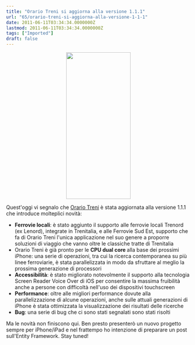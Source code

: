 ```yaml
---
title: "Orario Treni si aggiorna alla versione 1.1.1"
url: "65/orario-treni-si-aggiorna-alla-versione-1-1-1"
date: 2011-06-11T03:34:34.0000000Z
lastmod: 2011-06-11T03:34:34.0000000Z
tags: ["Imported"]
draft: false
---
```

<p style="text-align: center">
	<img alt="" src="http://www.vifani.com/public/image/stazioni.png" style="width: 176px; height: 400px" /></p>
<p>
	Quest'oggi vi segnalo che <a href="http://www.vifani.com/MobileApp/63/orario-treni" target="_blank">Orario Treni</a> è stata aggiornata alla versione 1.1.1 che introduce molteplici novità:</p>
<ul>
	<li>
		<strong>Ferrovie locali</strong>: è stato aggiunto il supporto alle ferrovie locali Trenord (ex Lenord), integrate in Trenitalia, e alle Ferrovie Sud Est, supporto che fa di Orario Treni l'unica applicazione nel suo genere a proporre soluzioni di viaggio che vanno oltre le classiche tratte di Trenitalia</li>
	<li>
		Orario Treni è già pronto per le <strong>CPU dual core </strong>alla base dei prossimi iPhone: una serie di operazioni, tra cui la ricerca contemporanea su più linee ferroviarie, è stata parallelizzata in modo da sfruttare al meglio la prossima generazione di processori</li>
	<li>
		<strong>Accessibilità</strong>: è stato migliorato notevolmente il supporto alla tecnologia Screen Reader Voice Over di iOS per consentire la massima fruibilità anche a persone con difficoltà nell'uso dei dispositivi touchscreen</li>
	<li>
		<strong>Performance</strong>: oltre alle migliori performance dovute alla parallelizzazione di alcune operazioni, anche sulle attuali generazioni di iPhone è stata ottimizzata la visualizzazione dei risultati delle ricerche</li>
	<li>
		<strong>Bug</strong>: una serie di bug che ci sono stati segnalati sono stati risolti</li>
</ul>
<p>
	Ma le novità non finiscono qui. Ben presto presenterò un nuovo progetto sempre per iPhone/iPad e nel frattempo ho intenzione di preparare un post sull'Entity Framework. Stay tuned!</p>
